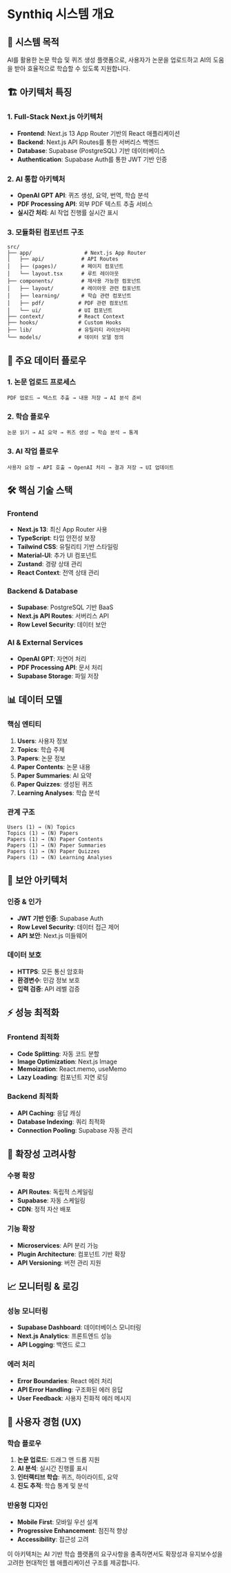 # Synthiq 시스템 개요

## 🎯 시스템 목적
AI를 활용한 논문 학습 및 퀴즈 생성 플랫폼으로, 사용자가 논문을 업로드하고 AI의 도움을 받아 효율적으로 학습할 수 있도록 지원합니다.

## 🏗️ 아키텍처 특징

### 1. **Full-Stack Next.js 아키텍처**
- **Frontend**: Next.js 13 App Router 기반의 React 애플리케이션
- **Backend**: Next.js API Routes를 통한 서버리스 백엔드
- **Database**: Supabase (PostgreSQL) 기반 데이터베이스
- **Authentication**: Supabase Auth를 통한 JWT 기반 인증

### 2. **AI 통합 아키텍처**
- **OpenAI GPT API**: 퀴즈 생성, 요약, 번역, 학습 분석
- **PDF Processing API**: 외부 PDF 텍스트 추출 서비스
- **실시간 처리**: AI 작업 진행률 실시간 표시

### 3. **모듈화된 컴포넌트 구조**
```
src/
├── app/                 # Next.js App Router
│   ├── api/            # API Routes
│   ├── (pages)/        # 페이지 컴포넌트
│   └── layout.tsx      # 루트 레이아웃
├── components/         # 재사용 가능한 컴포넌트
│   ├── layout/         # 레이아웃 관련 컴포넌트
│   ├── learning/       # 학습 관련 컴포넌트
│   ├── pdf/           # PDF 관련 컴포넌트
│   └── ui/            # UI 컴포넌트
├── context/           # React Context
├── hooks/             # Custom Hooks
├── lib/               # 유틸리티 라이브러리
└── models/            # 데이터 모델 정의
```

## 🔄 주요 데이터 플로우

### 1. **논문 업로드 프로세스**
```
PDF 업로드 → 텍스트 추출 → 내용 저장 → AI 분석 준비
```

### 2. **학습 플로우**
```
논문 읽기 → AI 요약 → 퀴즈 생성 → 학습 분석 → 통계
```

### 3. **AI 작업 플로우**
```
사용자 요청 → API 호출 → OpenAI 처리 → 결과 저장 → UI 업데이트
```

## 🛠️ 핵심 기술 스택

### Frontend
- **Next.js 13**: 최신 App Router 사용
- **TypeScript**: 타입 안전성 보장
- **Tailwind CSS**: 유틸리티 기반 스타일링
- **Material-UI**: 추가 UI 컴포넌트
- **Zustand**: 경량 상태 관리
- **React Context**: 전역 상태 관리

### Backend & Database
- **Supabase**: PostgreSQL 기반 BaaS
- **Next.js API Routes**: 서버리스 API
- **Row Level Security**: 데이터 보안

### AI & External Services
- **OpenAI GPT**: 자연어 처리
- **PDF Processing API**: 문서 처리
- **Supabase Storage**: 파일 저장

## 📊 데이터 모델

### 핵심 엔티티
1. **Users**: 사용자 정보
2. **Topics**: 학습 주제
3. **Papers**: 논문 정보
4. **Paper Contents**: 논문 내용
5. **Paper Summaries**: AI 요약
6. **Paper Quizzes**: 생성된 퀴즈
7. **Learning Analyses**: 학습 분석

### 관계 구조
```
Users (1) → (N) Topics
Topics (1) → (N) Papers  
Papers (1) → (N) Paper Contents
Papers (1) → (N) Paper Summaries
Papers (1) → (N) Paper Quizzes
Papers (1) → (N) Learning Analyses
```

## 🔐 보안 아키텍처

### 인증 & 인가
- **JWT 기반 인증**: Supabase Auth
- **Row Level Security**: 데이터 접근 제어
- **API 보안**: Next.js 미들웨어

### 데이터 보호
- **HTTPS**: 모든 통신 암호화
- **환경변수**: 민감 정보 보호
- **입력 검증**: API 레벨 검증

## ⚡ 성능 최적화

### Frontend 최적화
- **Code Splitting**: 자동 코드 분할
- **Image Optimization**: Next.js Image
- **Memoization**: React.memo, useMemo
- **Lazy Loading**: 컴포넌트 지연 로딩

### Backend 최적화
- **API Caching**: 응답 캐싱
- **Database Indexing**: 쿼리 최적화
- **Connection Pooling**: Supabase 자동 관리

## 🚀 확장성 고려사항

### 수평 확장
- **API Routes**: 독립적 스케일링
- **Supabase**: 자동 스케일링
- **CDN**: 정적 자산 배포

### 기능 확장
- **Microservices**: API 분리 가능
- **Plugin Architecture**: 컴포넌트 기반 확장
- **API Versioning**: 버전 관리 지원

## 📈 모니터링 & 로깅

### 성능 모니터링
- **Supabase Dashboard**: 데이터베이스 모니터링
- **Next.js Analytics**: 프론트엔드 성능
- **API Logging**: 백엔드 로그

### 에러 처리
- **Error Boundaries**: React 에러 처리
- **API Error Handling**: 구조화된 에러 응답
- **User Feedback**: 사용자 친화적 에러 메시지

## 🎨 사용자 경험 (UX)

### 학습 플로우
1. **논문 업로드**: 드래그 앤 드롭 지원
2. **AI 분석**: 실시간 진행률 표시
3. **인터랙티브 학습**: 퀴즈, 하이라이트, 요약
4. **진도 추적**: 학습 통계 및 분석

### 반응형 디자인
- **Mobile First**: 모바일 우선 설계
- **Progressive Enhancement**: 점진적 향상
- **Accessibility**: 접근성 고려

이 아키텍처는 AI 기반 학습 플랫폼의 요구사항을 충족하면서도 확장성과 유지보수성을 고려한 현대적인 웹 애플리케이션 구조를 제공합니다. 